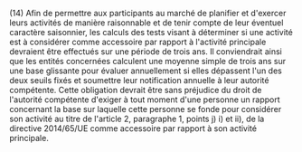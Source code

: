 (14) Afin de permettre aux participants au marché de planifier et d'exercer leurs activités de manière raisonnable et de tenir compte de leur éventuel caractère saisonnier, les calculs des tests visant à déterminer si une activité est à considérer comme accessoire par rapport à l'activité principale devraient être effectués sur une période de trois ans. Il conviendrait ainsi que les entités concernées calculent une moyenne simple de trois ans sur une base glissante pour évaluer annuellement si elles dépassent l'un des deux seuils fixés et soumettre leur notification annuelle à leur autorité compétente. Cette obligation devrait être sans préjudice du droit de l'autorité compétente d'exiger à tout moment d'une personne un rapport concernant la base sur laquelle cette personne se fonde pour considérer son activité au titre de l'article 2, paragraphe 1, points j) i) et ii), de la directive 2014/65/UE comme accessoire par rapport à son activité principale.